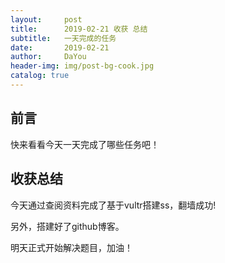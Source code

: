 ```yaml
---
layout:     post
title:      2019-02-21 收获 总结
subtitle:   一天完成的任务
date:       2019-02-21
author:     DaYou
header-img: img/post-bg-cook.jpg
catalog: true
---
```


## 前言

快来看看今天一天完成了哪些任务吧！

## 收获总结

今天通过查阅资料完成了基于vultr搭建ss，翻墙成功!

另外，搭建好了github博客。

明天正式开始解决题目，加油！